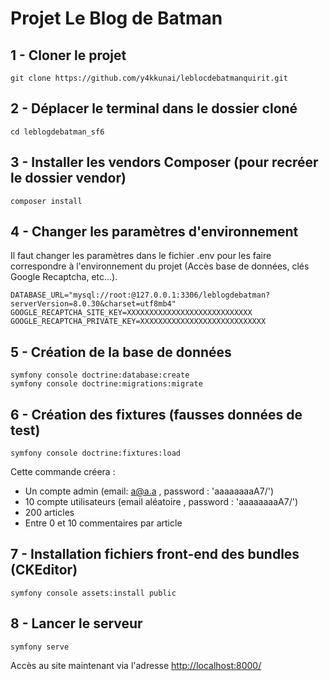 # Projet Le Blog de Batman

## 1 - Cloner le projet

```
git clone https://github.com/y4kkunai/leblocdebatmanquirit.git
```

## 2 - Déplacer le terminal dans le dossier cloné
```
cd leblogdebatman_sf6
```

## 3 - Installer les vendors Composer (pour recréer le dossier vendor)
```
composer install
```

## 4 - Changer les paramètres d'environnement
Il faut changer les paramètres dans le fichier .env pour les faire correspondre à l'environnement du projet (Accès base de données, clés Google Recaptcha, etc...).
```dotenv
DATABASE_URL="mysql://root:@127.0.0.1:3306/leblogdebatman?serverVersion=8.0.30&charset=utf8mb4"
GOOGLE_RECAPTCHA_SITE_KEY=XXXXXXXXXXXXXXXXXXXXXXXXXXXX
GOOGLE_RECAPTCHA_PRIVATE_KEY=XXXXXXXXXXXXXXXXXXXXXXXXXXXX
```

## 5 - Création de la base de données
```
symfony console doctrine:database:create
symfony console doctrine:migrations:migrate
```

## 6 - Création des fixtures (fausses données de test)
```
symfony console doctrine:fixtures:load
```
Cette commande créera :
* Un compte admin (email: a@a.a , password : 'aaaaaaaaA7/')
* 10 compte utilisateurs (email aléatoire , password : 'aaaaaaaaA7/')
* 200 articles
* Entre 0 et 10 commentaires par article

## 7 - Installation fichiers front-end des bundles (CKEditor)
```
symfony console assets:install public
```

## 8 - Lancer le serveur
```
symfony serve
```
Accès au site maintenant via l'adresse [http://localhost:8000/](http://localhost:8000/)
